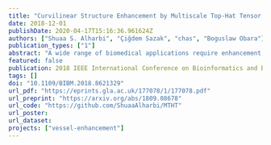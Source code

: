 ```yaml
---
title: "Curvilinear Structure Enhancement by Multiscale Top-Hat Tensor in 2D/3D Images"
date: 2018-12-01
publishDate: 2020-04-17T15:16:36.961624Z
authors: ["Shuaa S. Alharbi", "Çiğdem Sazak", "chas", "Boguslaw Obara"]
publication_types: ["1"]
abstract: "A wide range of biomedical applications require enhancement, detection, quantification and modelling of curvilinear structures in 2D and 3D images. Curvilinear structure enhancement is a crucial step for further analysis, but many of the enhancement approaches still suffer from contrast variations and noise. This can be addressed using a multiscale approach that produces a better quality enhancement for low contrast and noisy images compared with a single-scale approach in a wide range of biomedical images. Here, we propose the Multiscale Top-Hat Tensor (MTHT) approach, which combines multiscale morphological filtering with a local tensor representation of curvilinear structures in 2D and 3D images. The proposed approach is validated on synthetic and real data, and is also compared to the state-of-the-art approaches. Our results show that the proposed approach achieves high-quality curvilinear structure enhancement in synthetic examples and in a wide range of 2D and 3D images."
featured: false
publication: 2018 IEEE International Conference on Bioinformatics and Biomedicine (BIBM)
tags: []
doi: "10.1109/BIBM.2018.8621329"
url_pdf: "https://eprints.gla.ac.uk/177078/1/177078.pdf"
url_preprint: "https://arxiv.org/abs/1809.08678"
url_code: "https://github.com/ShuaaAlharbi/MTHT"
url_poster:
url_dataset:
projects: ["vessel-enhancement"]
---
```


